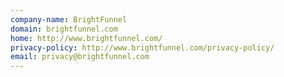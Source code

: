 ```yaml
---
company-name: BrightFunnel
domain: brightfunnel.com
home: http://www.brightfunnel.com/
privacy-policy: http://www.brightfunnel.com/privacy-policy/
email: privacy@brightfunnel.com
---
```




